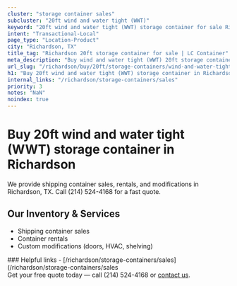 ```yaml
---
cluster: "storage container sales"
subcluster: "20ft wind and water tight (WWT)"
keyword: "20ft wind and water tight (WWT) storage container for sale Richardson, TX"
intent: "Transactional-Local"
page_type: "Location-Product"
city: "Richardson, TX"
title_tag: "Richardson 20ft storage container for sale | LC Container"
meta_description: "Buy wind and water tight (WWT) 20ft storage container sale with local delivery in Richardson, TX. LC Container — local Since 2003. Request a fast quote today."
url_slug: "/richardson/buy/20ft/storage-containers/wind-and-water-tight-wwt"
h1: "Buy 20ft wind and water tight (WWT) storage container in Richardson"
internal_links: "/richardson/storage-containers/sales"
priority: 3
notes: "NaN"
noindex: true
---
```


# Buy 20ft wind and water tight (WWT) storage container in Richardson

We provide shipping container sales, rentals, and modifications in Richardson, TX. Call (214) 524-4168 for a fast quote.

## Our Inventory & Services
- Shipping container sales
- Container rentals
- Custom modifications (doors, HVAC, shelving)

<div data-section="internal-links">
### Helpful links
- [/richardson/storage-containers/sales](/richardson/storage-containers/sales
</div>

<div data-section="cta">
Get your free quote today — call (214) 524-4168 or <a href="/contact">contact us</a>.
</div>

<script type="application/ld+json">{"@context":"https://schema.org","@type":"FAQPage","mainEntity":[{"@type":"Question","name":"How much does delivery cost in Richardson, TX?","acceptedAnswer":{"@type":"Answer","text":"Delivery costs vary by distance and container size. Most deliveries in Richardson, TX range from $150-$300. Call (214) 524-4168 for an exact quote based on your specific location."}},{"@type":"Question","name":"Do you offer financing or payment plans?","acceptedAnswer":{"@type":"Answer","text":"We accept major credit cards, checks, and can discuss commercial terms for bulk purchases. Call (214) 524-4168 to discuss options."}},{"@type":"Question","name":"Can you customize containers in Richardson, TX?","acceptedAnswer":{"@type":"Answer","text":"Yes — we perform modifications like doors, HVAC, insulation, and shelving. Request a custom quote at (214) 524-4168 or via our contact form."}}]}</script>
